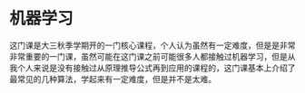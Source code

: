 # 机器学习

这门课是大三秋季学期开的一门核心课程，个人认为虽然有一定难度，但是是非常非常重要的一门课，虽然可能在这门课之前可能很多人都接触过机器学习，但是从我个人来说是没有接触过从原理推导公式再到应用的课程的，这门课基本上介绍了最常见的几种算法，学起来有一定难度，但是并不是太难。